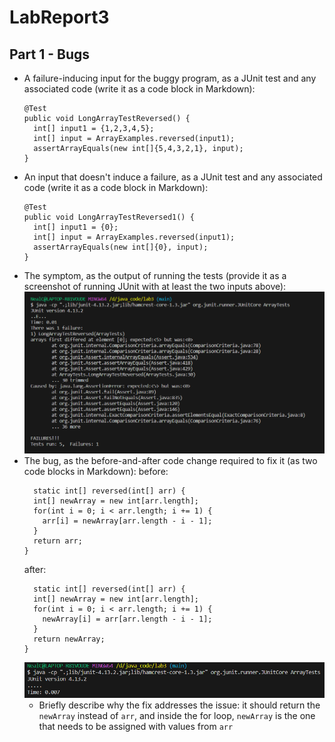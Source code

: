# LabReport3

## Part 1 - Bugs
- A failure-inducing input for the buggy program, as a JUnit test and any associated code (write it as a code block in Markdown):
  ```
  @Test
  public void LongArrayTestReversed() {
    int[] input1 = {1,2,3,4,5};
    int[] input = ArrayExamples.reversed(input1);
    assertArrayEquals(new int[]{5,4,3,2,1}, input);
  }
  ```
- An input that doesn't induce a failure, as a JUnit test and any associated code (write it as a code block in Markdown):
  ```
  @Test
  public void LongArrayTestReversed1() {
    int[] input1 = {0};
    int[] input = ArrayExamples.reversed(input1);
    assertArrayEquals(new int[]{0}, input);
  }
  ```
- The symptom, as the output of running the tests (provide it as a screenshot of running JUnit with at least the two inputs above):
  ![img](1.png)
- The bug, as the before-and-after code change required to fix it (as two code blocks in Markdown):
  before:
  ```
    static int[] reversed(int[] arr) {
    int[] newArray = new int[arr.length];
    for(int i = 0; i < arr.length; i += 1) {
      arr[i] = newArray[arr.length - i - 1];
    }
    return arr;
  }
  ```
  after:
  ```
    static int[] reversed(int[] arr) {
    int[] newArray = new int[arr.length];
    for(int i = 0; i < arr.length; i += 1) {
      newArray[i] = arr[arr.length - i - 1];
    }
    return newArray;
  }
  ```
  ![img](2.png)
  - Briefly describe why the fix addresses the issue: it should return the `newArray` instead of `arr`, and inside the for loop, `newArray` is the one that needs to be assigned with values from `arr`

